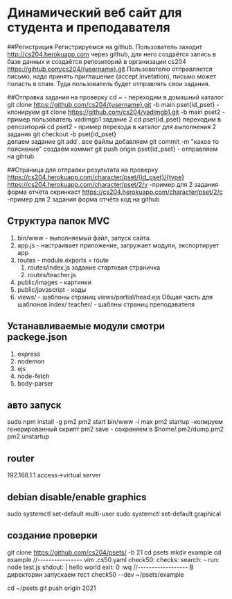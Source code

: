 # Динамический веб сайт для студента и преподавателя

##Регистрация
Регистрируемся на github. 
Пользователь заходит http://cs204.herokuapp.com через github,
для него создаётся запись в базе данных  и создаётся репозиторий в организации cs204
https://gihtub.com/cs204/{username}.git
Пользователю отправляется письмо, надо принять приглашение (accept invetation), письмо может попасть в спам.
Туда пользователь будет отправлять свои задания.

##Отправка задания на проверку
cd ~ - переходим в домашний каталог
git clone https://github.com/cs204/{username}.git -b main pset{id_pset} - клонируем 
git clone https://github.com/cs204/vadimgb1.git -b main pset2 - пример пользователь vadimgb1 задание 2 
cd pset{id_pset} переходим в репозиторий
cd pset2 - пример перехода в каталог для выполнения 2 задания 
git checkout -b pset{id_pset}  
делаем задание
git add . все файлы добавляем 
git commit -m "какое то пояснение" создаём коммит
git push origin pset{id_pset} - отправляем на gihtub


##Страница для отправки результата на проверку
https://cs204.herokuapp.com/character/pset/{id_pset}/{type}
https://cs204.herokuapp.com/character/pset/2/v -пример для 2 задания форма отчёта скринкаст
https://cs204.herokuapp.com/character/pset/2/c -пример для 2 задания форма отчёта код на github 


## Структура папок MVC
1. bin/www - выполняемый файл, запуск сайта.
2. app.js - настраивает приложение, загружает модули, экспортирует app
3. routes - module.exports = route  
	1. routes/index.js задание стартовая страничка 
	2. routes/teacher.js
4. public/images - картинки
5. public/javascript - коды
6. views/ - шаблоны страниц
	views/partial/head.ejs Общая часть для шаблонов
	index/
	teacher/ - шаблны страниц преподавателя

## Устанавливаемые модули смотри packege.json
1. express
2. nodemon
3. ejs
4. node-fetch
5. body-parser  

## авто запуск
sudo npm install -g pm2
pm2 start bin/www -i max
pm2 startup -копируем генерированный скрипт
pm2 save - сохраняем в $home/.pm2/dump.pm2
pm2 unstartup


## router
192.168.1.1
access->virtual server
 
## debian disable/enable graphics
sudo systemctl set-default multi-user
sudo systemctl set-default graphical





## создание проверки
git clone https://github.com/cs204/psets/ -b 21
cd psets
mkdir example
cd example
//----------------
vim .cs50.yaml
check50:
	checks:
		search:
			- run: node test.js
			  shdout: |
				hello
				world
			  exit: 0
:wq
//------------------
В директории запускаем тест
check50 --dev ~/psets/example

cd ~/psets
git push origin 2021



